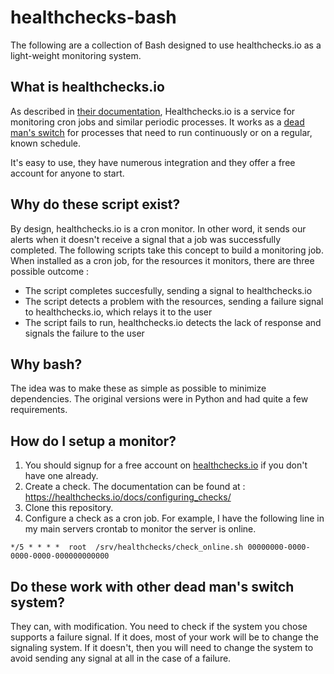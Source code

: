 # healthchecks-bash

The following are a collection of Bash designed to use healthchecks.io as a light-weight monitoring system.

## What is healthchecks.io

As described in [their documentation](https://healthchecks.io/docs/), Healthchecks.io is a service for monitoring cron jobs and similar periodic processes. It works as a [dead man's switch](https://en.wikipedia.org/wiki/Dead_man%27s_switch) for processes that need to run continuously or on a regular, known schedule. 

It's easy to use, they have numerous integration and they offer a free account for anyone to start.

## Why do these script exist?

By design, healthchecks.io is a cron monitor. In other word, it sends our alerts when it doesn't receive a signal that a job was successfully completed. The following scripts take this concept to build a monitoring job. When installed as a cron job, for the resources it monitors, there are three possible outcome :

* The script completes succesfully, sending a signal to healthchecks.io
* The script detects a problem with the resources, sending a failure signal to healthchecks.io, which relays it to the user
* The script fails to run, healthchecks.io detects the lack of response and signals the failure to the user

## Why bash?

The idea was to make these as simple as possible to minimize dependencies. The original versions were in Python and had quite a few requirements.

## How do I setup a monitor?

1. You should signup for a free account on [healthchecks.io](https://healthchecks.io/docs/) if you don't have one already.
2. Create a check. The documentation can be found at : https://healthchecks.io/docs/configuring_checks/
3. Clone this repository.
4. Configure a check as a cron job. For example, I have the following line in my main servers crontab to monitor the server is online.

```
*/5 * * * *  root  /srv/healthchecks/check_online.sh 00000000-0000-0000-0000-000000000000
```

## Do these work with other dead man's switch system?

They can, with modification. You need to check if the system you chose supports a failure signal. If it does, most of your work will be to change the signaling system. If it doesn't, then you will need to change the system to avoid sending any signal at all in the case of a failure.

